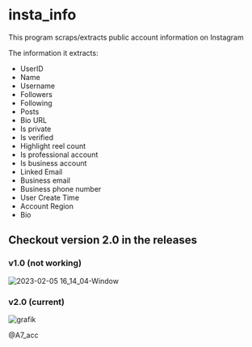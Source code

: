 # insta_info
This program scraps/extracts public account information on Instagram

The information it extracts:
- UserID
- Name
- Username
- Followers
- Following
- Posts
- Bio URL
- Is private
- Is verified
- Highlight reel count
- Is professional account
- Is business account 
- Linked Email
- Business email
- Business phone number
- User Create Time
- Account Region
- Bio

<h2> Checkout version 2.0 in the releases </h2>
<h3> v1.0 (not working) </h3>

![2023-02-05 16_14_04-Window](https://user-images.githubusercontent.com/58238467/216827844-aa094fa3-624a-4691-a0a4-21fad4be9a37.png)

<h3> v2.0 (current) </h3>

![grafik](https://github.com/3a7/insta_info/assets/58238467/658eaed6-9f6b-4d8a-b0bd-e0195b0fa603)

@A7_acc
